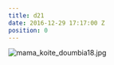```yaml
---
title: d21
date: 2016-12-29 17:17:00 Z
position: 0
---
```


![mama_koite_doumbia18.jpg](/uploads/mama_koite_doumbia18.jpg)